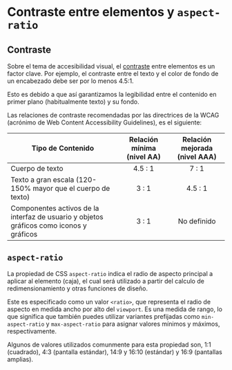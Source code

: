 # Contraste entre elementos y `aspect-ratio`

## Contraste

Sobre el tema de accesibilidad visual, el [contraste][1] entre elementos es un factor clave. Por ejemplo, el contraste entre el texto y el color de
fondo de un encabezado debe ser por lo menos 4.5:1.

Esto es debido a que así garantizamos la legibilidad entre el contenido en primer plano (habitualmente texto) y su fondo.

Las relaciones de contraste recomendadas por las directrices de la WCAG (acrónimo de Web Content Accessibility Guidelines), es el siguiente:

| Tipo de Contenido                                                                       | Relación mínima (nivel AA) | Relación mejorada (nivel AAA) |
| --------------------------------------------------------------------------------------- | :------------------------: | :---------------------------: |
| Cuerpo de texto                                                                         |          4.5 : 1           |             7 : 1             |
| Texto a gran escala (120-150% mayor que el cuerpo de texto)                             |           3 : 1            |            4.5 : 1            |
| Componentes activos de la interfaz de usuario y objetos gráficos como iconos y gráficos |           3 : 1            |          No definido          |

## `aspect-ratio`

La propiedad de CSS `aspect-ratio` indica el radio de aspecto principal a aplicar al elemento (caja), el cual será utilizado a partir del calculo de redimensionamiento y otras funciones de diseño.

Este es especificado como un valor `<ratio>`, que representa el radio de aspecto en medida ancho por alto del `viewport`. Es una medida de rango, lo que significa que
también puedes utilizar variantes prefijadas como `min-aspect-ratio` y `max-aspect-ratio` para asignar valores mínimos y máximos, respectivamente.

Algunos de valores utilizados comunmente para esta propiedad son, 1:1 (cuadrado), 4:3 (pantalla estándar), 14:9 y 16:10 (estándar) y 16:9 (pantallas amplias).

[1]: https://developer.mozilla.org/es/docs/Web/Accessibility/Understanding_WCAG/Perceivable/Color_contrast
